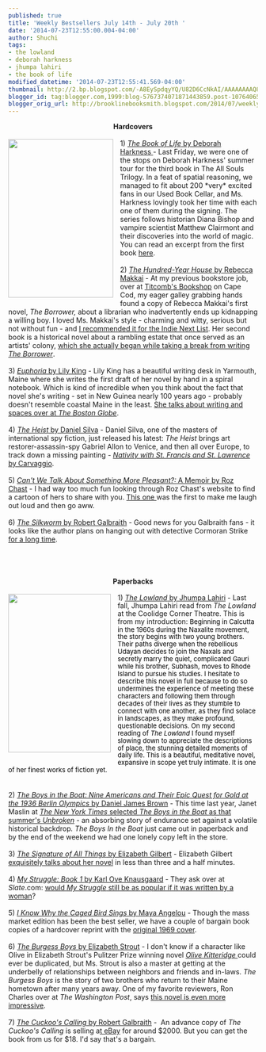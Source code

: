 ```yaml
---
published: true
title: 'Weekly Bestsellers July 14th - July 20th '
date: '2014-07-23T12:55:00.004-04:00'
author: Shuchi
tags:
- the lowland
- deborah harkness
- jhumpa lahiri
- the book of life
modified_datetime: '2014-07-23T12:55:41.569-04:00'
thumbnail: http://2.bp.blogspot.com/-A8EySpdqyYQ/U82D6CcNkAI/AAAAAAAAQ8M/E_knpquq9UQ/s72-c/book+of+life.jpg
blogger_id: tag:blogger.com,1999:blog-5767374071871443859.post-1076406521520532041
blogger_orig_url: http://brooklinebooksmith.blogspot.com/2014/07/weekly-bestsellers-july-14th-july-20th.html
---
```


<div dir="ltr" style="text-align: left;" trbidi="on"><div style="text-align: center;"><b>Hardcovers</b></div><br /><div class="separator" style="clear: both; text-align: center;"><a href="http://2.bp.blogspot.com/-A8EySpdqyYQ/U82D6CcNkAI/AAAAAAAAQ8M/E_knpquq9UQ/s1600/book+of+life.jpg" imageanchor="1" style="clear: left; float: left; margin-bottom: 1em; margin-right: 1em;"><img border="0" src="http://2.bp.blogspot.com/-A8EySpdqyYQ/U82D6CcNkAI/AAAAAAAAQ8M/E_knpquq9UQ/s1600/book+of+life.jpg" height="320" width="212" /></a></div>1) <a href="http://www.brooklinebooksmith-shop.com/book/9780670025596" target="_blank"><i>The Book of Life</i> by Deborah Harkness&nbsp;</a>- Last Friday, we were one of the stops on Deborah Harkness' summer tour for the third book in The All Souls Trilogy. In a feat of spatial reasoning, we managed to fit about 200 *very* excited fans in our Used Book Cellar, and Ms. Harkness lovingly took her time with each one of them during the signing. The series follows historian Diana Bishop and vampire scientist Matthew Clairmont and their discoveries into the world of magic. You can read an excerpt from the first book <a href="http://deborahharkness.com/discovery-of-witches/a-discovery-of-witches-downloads/excerpt/" target="_blank">here</a>.<br /><br />2) <a href="http://www.brooklinebooksmith-shop.com/book/9780670025596" target="_blank"><i>The Hundred-Year House</i> by Rebecca Makkai</a>&nbsp;- At my previous bookstore job, over at <a href="http://www.titcombsbookshop.com/" target="_blank">Titcomb's Bookshop</a> on Cape Cod, my eager galley grabbing hands found a copy of Rebecca Makkai's first novel, <i>The Borrower, </i>about a librarian who inadvertently ends up kidnapping a willing boy.&nbsp;I loved Ms. Makkai's style - charming and witty, serious but not without fun - and <a href="http://www.bookweb.org/news/june-2011-indie-next-list-preview" target="_blank">I recommended it for the Indie Next List</a>. Her second book is a historical novel about a rambling estate that once served as an artists' colony, <a href="http://blog.pshares.org/index.php/one-year-in-writing-the-novel-rebecca-makkai/" target="_blank">which she actually began while taking a break from writing <i>The Borrower</i></a>.<br /><br />3) <a href="http://www.brooklinebooksmith-shop.com/book/%5Bmodel%5D-876" target="_blank"><i>Euphoria</i> by Lily King</a> - Lily King has a beautiful writing desk in Yarmouth, Maine where she writes the first draft of her novel by hand in a spiral notebook. Which is kind of incredible when you think about the fact that novel she's writing - set in New Guinea nearly 100 years ago - probably doesn't resemble coastal Maine in the least. <a href="http://www.bostonglobe.com/arts/books/2014/06/14/new-england-writers-work-lily-king/MIV36m41jz89e9ybzLcoCO/story.html" target="_blank">She talks about writing and spaces over at <i>The Boston Globe</i></a>.<br /><br />4) <a href="http://www.brooklinebooksmith-shop.com/book/9780062320056" target="_blank"><i>The Heist</i> by Daniel Silva</a>&nbsp;- Daniel Silva, one of the masters of international spy fiction, just released his latest:&nbsp;<i>The Heist</i> brings art restorer-assassin-spy Gabriel Allon to Venice, and then all over Europe, to track down a missing painting - <a href="http://en.wikipedia.org/wiki/Nativity_with_St._Francis_and_St._Lawrence" target="_blank"><i>Nativity with St. Francis and St. Lawrence</i> by Carvaggio</a>.<br /><br />5) <a href="http://www.brooklinebooksmith-shop.com/book/%5Bmodel%5D-925" target="_blank"><i>Can't We Talk About Something More Pleasant?:</i> A Memoir by Roz Chast</a>&nbsp;- I had way too much fun looking through Roz Chast's website to find a cartoon of hers to share with you. <a href="http://www.danesecorey.com/artists/roz-chast/#8" target="_blank">This one </a>was the first to make me laugh out loud and then go aww.<br /><br />6) <a href="http://www.brooklinebooksmith-shop.com/book/%5Bmodel%5D-311" target="_blank"><i>The Silkworm</i> by Robert Galbraith</a>&nbsp;- Good news for you Galbraith fans - it looks like the author plans on hanging out with detective Cormoran Strike <a href="http://www.theguardian.com/books/2014/jul/19/jk-rowling-crime-thriller-series-longer-harry-potter?CMP=twt_fd&amp;CMP=SOCxx2I2" target="_blank">for a long time</a>.<br /><br /><b><br /></b><b><br /></b><br /><div style="text-align: center;"><b>Paperbacks</b></div><br /><div class="separator" style="clear: both; text-align: center;"><a href="http://4.bp.blogspot.com/--9yOwjbpUUg/U82EFpMA2zI/AAAAAAAAQ8U/06YxNCF2mI4/s1600/lowland.jpg" imageanchor="1" style="clear: left; float: left; margin-bottom: 1em; margin-right: 1em;"><img border="0" src="http://4.bp.blogspot.com/--9yOwjbpUUg/U82EFpMA2zI/AAAAAAAAQ8U/06YxNCF2mI4/s1600/lowland.jpg" height="320" width="207" /></a></div><div id="docs-internal-guid-05e50003-641b-a837-9e83-9091083d9915" style="line-height: 1.15; margin-bottom: 0pt; margin-top: 0pt; text-align: left;">1) <a href="http://www.brooklinebooksmith-shop.com/book/9780307278265" target="_blank"><i>The Lowland</i> by Jhumpa Lahiri</a>&nbsp;- Last fall, Jhumpa Lahiri read from <i>The Lowland</i> at the Coolidge Corner Theatre. This is from my introduction: <span style="font-size: small;"><span style="font-family: inherit;"><span style="background-color: transparent; color: black; font-style: normal; font-variant: normal; font-weight: normal; text-decoration: none; vertical-align: baseline;">Beginning in Calcutta in the 1960s during the Naxalite movement, the story begins with two young brothers. Their paths diverge when the rebellious Udayan decides to join the Naxals and secretly marry the quiet, complicated Gauri while his brother, Subhash, moves to Rhode Island to pursue his studies. I hesitate to describe this novel in full because to do so undermines the experience of meeting these characters and following them through decades of their lives as they stumble to connect with one another, as they find solace in landscapes, as they make profound, questionable decisions. On my second reading of <i>The Lowland</i> I found myself slowing down to appreciate the descriptions of place, the stunning detailed moments of daily life. This is a beautiful, meditative novel, expansive in scope yet truly intimate. It is one of her finest works of fiction yet. </span></span></span></div><br /><br />2) <a href="http://www.brooklinebooksmith-shop.com/book/%5Bmodel%5D-934" target="_blank"><i>The Boys in the Boat: Nine Americans and Their Epic Quest for Gold at the 1936 Berlin Olympics</i> by Daniel James Brown</a> - This time last year, Janet Maslin at <a href="http://www.nytimes.com/2013/06/07/books/beach-reads-from-stephen-king-kevin-kwan-carl-hiaasen-and-more.html?pagewanted=all&amp;_r=0" target="_blank"><i>The New York Times</i> selected <i>The Boys in the Boat </i>as that summer's </a><i><a href="http://www.nytimes.com/2013/06/07/books/beach-reads-from-stephen-king-kevin-kwan-carl-hiaasen-and-more.html?pagewanted=all&amp;_r=0" target="_blank">Unbroken</a> - </i>an absorbing story of endurance set against a volatile historical backdrop<i>. The Boys In the Boat </i>just came out in paperback and by the&nbsp;end of the weekend we had one lonely copy left in the store.<br /><br />3) <a href="http://www.brooklinebooksmith-shop.com/book/9780143125846" target="_blank"><i>The Signature of All Things</i> by Elizabeth Gilbert</a> - Elizabeth Gilbert <a href="http://www.oprah.com/spirit/Elizabeth-Gilbert-The-Signature-Of-All-Things-Book-Trailer" target="_blank">exquisitely talks about her novel</a> in less than three and a half minutes.<br /><br />4) <a href="http://www.brooklinebooksmith-shop.com/book/%5Bmodel%5D-883" target="_blank"><i>My Struggle: Book 1 </i>by Karl Ove Knausgaard</a> - They ask over at <i>Slate</i>.com: <a href="http://www.slate.com/articles/double_x/roiphe/2014/07/what_if_karl_ove_knausgaard_s_my_struggle_were_written_by_a_woman.html" target="_blank">would <i>My Struggle</i> still be as popular if it was written by a woman</a>?<br /><br />5) <a href="http://www.brooklinebooksmith-shop.com/book/%5Bmodel%5D-886" target="_blank"><i>I Know Why the Caged Bird Sings</i> by Maya Angelou</a> - Though the mass market edition has been the best seller, we have a couple of bargain book copies of a hardcover reprint with the <a href="https://blogs.fscj.edu/kentwl/files/2014/06/Caged-Bird.jpg" target="_blank">original 1969 cover</a>.<br /><br />6) <a href="http://www.brooklinebooksmith-shop.com/book/%5Bmodel%5D-926" target="_blank"><i>The Burgess Boys </i>by Elizabeth Strout</a>&nbsp;- I don't know if a character like Olive in Elizabeth Strout's Pulitzer Prize winning novel&nbsp;<i><a href="http://www.brooklinebooksmith-shop.com/book/9780812971835" target="_blank">Olive Kitteridge </a></i>could ever be duplicated, but Ms. Strout is also a master at getting at the underbelly of relationships between neighbors and friends and in-laws.&nbsp;<i>The Burgess Boys</i> is the story of two brothers who return to their Maine hometown after many years away. One of my favorite reviewers, Ron Charles over at <i>The Washington Post</i>, says <a href="http://www.washingtonpost.com/entertainment/books/elizabeth-strouts-the-burgess-boys-reviewed-by-ron-charles/2013/03/19/05f84286-8b83-11e2-b63f-f53fb9f2fcb4_story.html" target="_blank">this novel is even more impressive</a>.<br /><br />7) <a href="http://www.brooklinebooksmith-shop.com/book/%5Bmodel%5D-916" target="_blank"><i>The Cuckoo's Calling</i> by Robert Galbraith</a>&nbsp;- &nbsp;An advance copy of <i>The Cuckoo's Calling</i> is selling a<a href="http://www.ebay.com/itm/like/121194370574?lpid=82" target="_blank">t eBay</a> for around $2000. But you can get the book from us for $18. I'd say that's a bargain.<br /><br /><br /><br /></div>